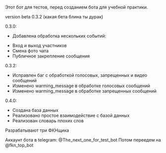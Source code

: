 Этот бот для тестов, перед созданием бота для учебной практики.

version beta 0.3.2 (какая бета блина ты дурак)

0.3.0:
* Добавлена обработка нескольких событий:
- Вход и выход участников
- Смена фото чата
- Публичное закрепление сообщения

0.3.2:
* Исправлен баг с обработкой голосовых, запрещенных и видео сообщений
* Изменено warming_message в обработке голосовых сообщений
* Изменено warming_message в обработке запрещенных сообщений

0.4.0:
* Создана база данных
* Реализовано простое взаимодействие с базой данных
* Реализован словарь плохих слов

Разрабатывают три ФКНщика

Аккаунт бота в telegram: @The_next_one_for_test_bot
Потом переедем на @fkn_top_bot
























